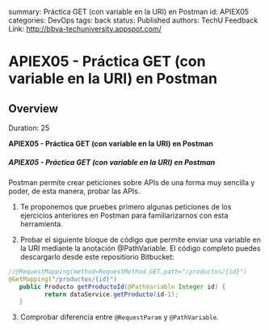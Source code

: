 summary: Práctica GET (con variable en la URI) en Postman
id: APIEX05
categories: DevOps
tags: back
status: Published 
authors: TechU
Feedback Link: http://bbva-techuniversity.appspot.com/

# APIEX05 - Práctica GET (con variable en la URI) en Postman
<!-- ------------------------ -->
## Overview 
Duration: 25

**APIEX05 - Práctica GET (con variable en la URI) en Postman**

##### APIEX05 - Práctica GET (con variable en la URI) en Postman

Postman permite crear peticiones sobre APIs de una forma muy sencilla y poder, de esta manera, probar las APIs. 

1. Te proponemos que pruebes primero algunas peticiones de los ejercicios anteriores en Postman para familiarizarnos con esta herramienta.

2. Probar el siguiente bloque de código que permite enviar una variable en la URI mediante la anotación @PathVariable. El código completo puedes descargarlo desde este repositiorio Bitbucket:

   

```java
//@RequestMapping(method=RequestMethod.GET,path="/productos/{id}")
@GetMapping("/productos/{id}")
   public Producto getProductoId(@PathVariable Integer id) {
          return dataService.getProducto(id-1);
   }
```

3. Comprobar diferencia entre `@RequestParam` y `@PathVariable`. 